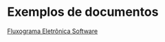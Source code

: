 # Exemplos de documentos


<a href="images/fluxograma_elet_soft.pdf" target="_blank">Fluxograma Eletrônica Software</a>
>
<object data="../images/fluxograma_elet_soft.pdf" type="application/pdf" width="100%"> </object>



